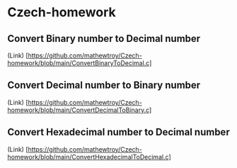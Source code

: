 # Czech-homework

## Convert Binary number to Decimal number 
(Link) [https://github.com/mathewtroy/Czech-homework/blob/main/ConvertBinaryToDecimal.c]

## Convert Decimal number to Binary number 
(Link) [https://github.com/mathewtroy/Czech-homework/blob/main/ConvertDecimalToBinary.c]

## Convert Hexadecimal number to Decimal number 
(Link) [https://github.com/mathewtroy/Czech-homework/blob/main/ConvertHexadecimalToDecimal.c]
